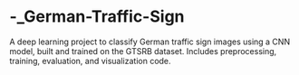 # -_German-Traffic-Sign
A deep learning project to classify German traffic sign images using a CNN model, built and trained on the GTSRB dataset. Includes preprocessing, training, evaluation, and visualization code.
